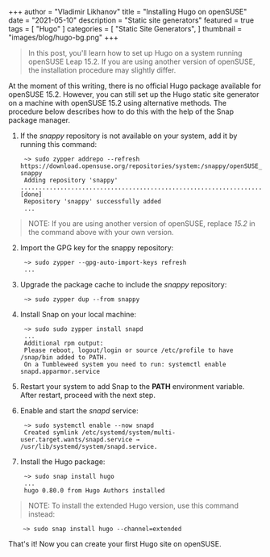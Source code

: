 +++
author = "Vladimir Likhanov"
title = "Installing Hugo on openSUSE"
date = "2021-05-10"
description = "Static site generators"
featured = true
tags = [
    "Hugo"
]
categories = [
    "Static Site Generators",
]
thumbnail = "images/blog/hugo-bg.png"
+++

> In this post, you'll learn how to set up Hugo on a system running openSUSE Leap 15.2.
If you are using another version of openSUSE, the installation procedure may slightly
differ.

At the moment of this writing, there is no official Hugo package available for openSUSE 15.2.
However, you can still set up the Hugo static site generator on a machine with openSUSE 15.2
using alternative methods. The procedure below describes how to do this with the help of the
Snap package manager.

1. If the *snappy* repository is not available on your system, add it by running this command:

        ~> sudo zypper addrepo --refresh https://download.opensuse.org/repositories/system:/snappy/openSUSE_Leap_15.2 snappy
        Adding repository 'snappy' ........................................................................[done]
        Repository 'snappy' successfully added
        ...

> NOTE: If you are using another version of openSUSE, replace *15.2* in the command above with your own version.

2. Import the GPG key for the snappy repository:

        ~> sudo zypper --gpg-auto-import-keys refresh
        ...

3. Upgrade the package cache to include the *snappy* repository:

        ~> sudo zypper dup --from snappy

4. Install Snap on your local machine:

        ~> sudo sudo zypper install snapd
        ...
        Additional rpm output:
        Please reboot, logout/login or source /etc/profile to have /snap/bin added to PATH.
        On a Tumbleweed system you need to run: systemctl enable snapd.apparmor.service

5. Restart your system to add Snap to the **PATH** environment variable. After restart,
proceed with the next step.

6. Enable and start the *snapd* service:

        ~> sudo systemctl enable --now snapd
        Created symlink /etc/systemd/system/multi-user.target.wants/snapd.service → /usr/lib/systemd/system/snapd.service.

7. Install the Hugo package:

        ~> sudo snap install hugo
        ...
        hugo 0.80.0 from Hugo Authors installed

> NOTE: To install the extended Hugo version, use this command instead:

        ~> sudo snap install hugo --channel=extended

That's it! Now you can create your first Hugo site on openSUSE.